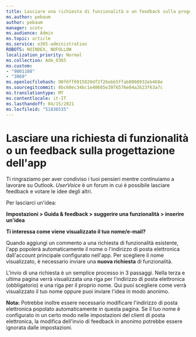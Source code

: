 ```yaml
---
title: Lasciare una richiesta di funzionalità o un feedback sulla progettazione dell'app
ms.author: pebaum
author: pebaum
manager: scotv
ms.audience: Admin
ms.topic: article
ms.service: o365-administration
ROBOTS: NOINDEX, NOFOLLOW
localization_priority: Normal
ms.collection: Adm_O365
ms.custom:
- "9001108"
- "3069"
ms.openlocfilehash: 90f6ff6915029df2f26ebb5ffab8000932eb468e
ms.sourcegitcommit: 8bc60ec34bc1e40685e3976576e04a2623f63a7c
ms.translationtype: MT
ms.contentlocale: it-IT
ms.lasthandoff: 04/15/2021
ms.locfileid: "51836535"
---
```

# <a name="leave-a-feature-request-or-feedback-on-app-design"></a>Lasciare una richiesta di funzionalità o un feedback sulla progettazione dell'app

Ti ringraziamo per aver condiviso i tuoi pensieri mentre continuiamo a lavorare su Outlook. *UserVoice* è un forum in cui è possibile lasciare feedback e votare le idee degli altri.  

Per lasciarci un'idea: 

**Impostazioni > Guida & feedback > suggerire una funzionalità > inserire un'idea** 

**Ti interessa come viene visualizzato il tuo nome/e-mail?**

Quando aggiungi un commento a una richiesta di funzionalità esistente, l'app popolerà automaticamente il nome o l'indirizzo di posta elettronica dall'account principale configurato nell'app. Per scegliere il nome visualizzato, è necessario inviare una **nuova richiesta** di funzionalità. 

L'invio di una richiesta è un semplice processo in 3 passaggi. Nella terza e ultima pagina verrà visualizzata una riga per l'indirizzo di posta elettronica (obbligatorio) e una riga per il proprio nome. Qui puoi scegliere come verrà visualizzato il tuo nome oppure puoi inviare l'idea in modo anonimo. 

**Nota:** Potrebbe inoltre essere necessario modificare l'indirizzo di posta elettronica popolato automaticamente in questa pagina. Se il tuo nome è configurato in un certo modo nelle impostazioni del client di posta elettronica, la modifica dell'invio di feedback in anonimo potrebbe essere ignorata dalle impostazioni. 
